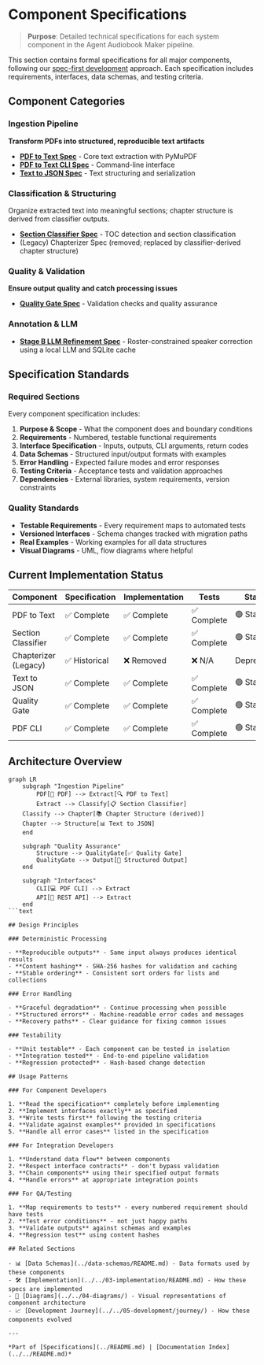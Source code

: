 # Component Specifications

> **Purpose**: Detailed technical specifications for each system component in the Agent Audiobook Maker pipeline.

This section contains formal specifications for all major components, following our [spec-first development](../../01-project-overview/KISS.md) approach. Each specification includes requirements, interfaces, data schemas, and testing criteria.

## Component Categories

### Ingestion Pipeline

**Transform PDFs into structured, reproducible text artifacts**

- **[PDF to Text Spec](PDF_TO_TEXT_SPEC.md)** - Core text extraction with PyMuPDF
- **[PDF to Text CLI Spec](PDF_TO_TEXT_CLI_SPEC.md)** - Command-line interface
- **[Text to JSON Spec](TXT_TO_JSON_SPEC.md)** - Text structuring and serialization

### Classification & Structuring

Organize extracted text into meaningful sections; chapter structure is derived from classifier outputs.

- **[Section Classifier Spec](SECTION_CLASSIFIER_SPEC.md)** - TOC detection and section classification
- (Legacy) Chapterizer Spec (removed; replaced by classifier-derived chapter structure)

### Quality & Validation

**Ensure output quality and catch processing issues**

- **[Quality Gate Spec](QUALITY_GATE_SPEC.md)** - Validation checks and quality assurance

### Annotation & LLM

- **[Stage B LLM Refinement Spec](STAGE_B_REFINEMENT_SPEC.md)** - Roster-constrained speaker correction using a local LLM and SQLite cache

## Specification Standards

### Required Sections

Every component specification includes:

1. **Purpose & Scope** - What the component does and boundary conditions
1. **Requirements** - Numbered, testable functional requirements
1. **Interface Specification** - Inputs, outputs, CLI arguments, return codes
1. **Data Schemas** - Structured input/output formats with examples
1. **Error Handling** - Expected failure modes and error responses
1. **Testing Criteria** - Acceptance tests and validation approaches
1. **Dependencies** - External libraries, system requirements, version constraints

### Quality Standards

- **Testable Requirements** - Every requirement maps to automated tests
- **Versioned Interfaces** - Schema changes tracked with migration paths
- **Real Examples** - Working examples for all data structures
- **Visual Diagrams** - UML, flow diagrams where helpful

## Current Implementation Status

| Component            | Specification | Implementation | Tests       | Status     |
| -------------------- | ------------- | -------------- | ----------- | ---------- |
| PDF to Text          | ✅ Complete   | ✅ Complete    | ✅ Complete | 🟢 Stable  |
| Section Classifier   | ✅ Complete   | ✅ Complete    | ✅ Complete | 🟢 Stable  |
| Chapterizer (Legacy) | ✅ Historical | ❌ Removed     | ❌ N/A      | Deprecated |
| Text to JSON         | ✅ Complete   | ✅ Complete    | ✅ Complete | 🟢 Stable  |
| Quality Gate         | ✅ Complete   | ✅ Complete    | ✅ Complete | 🟢 Stable  |
| PDF CLI              | ✅ Complete   | ✅ Complete    | ✅ Complete | 🟢 Stable  |

## Architecture Overview

````mermaid
graph LR
    subgraph "Ingestion Pipeline"
        PDF[📕 PDF] --> Extract[🔍 PDF to Text]
        Extract --> Classify[📋 Section Classifier]
    Classify --> Chapter[📚 Chapter Structure (derived)]
    Chapter --> Structure[📊 Text to JSON]
    end

    subgraph "Quality Assurance"
        Structure --> QualityGate[✅ Quality Gate]
        QualityGate --> Output[📁 Structured Output]
    end

    subgraph "Interfaces"
        CLI[💻 PDF CLI] --> Extract
        API[🔌 REST API] --> Extract
    end
```text

## Design Principles

### Deterministic Processing

- **Reproducible outputs** - Same input always produces identical results
- **Content hashing** - SHA-256 hashes for validation and caching
- **Stable ordering** - Consistent sort orders for lists and collections

### Error Handling

- **Graceful degradation** - Continue processing when possible
- **Structured errors** - Machine-readable error codes and messages  
- **Recovery paths** - Clear guidance for fixing common issues

### Testability

- **Unit testable** - Each component can be tested in isolation
- **Integration tested** - End-to-end pipeline validation
- **Regression protected** - Hash-based change detection

## Usage Patterns

### For Component Developers

1. **Read the specification** completely before implementing
2. **Implement interfaces exactly** as specified  
3. **Write tests first** following the testing criteria
4. **Validate against examples** provided in specifications
5. **Handle all error cases** listed in the specification

### For Integration Developers  

1. **Understand data flow** between components
2. **Respect interface contracts** - don't bypass validation
3. **Chain components** using their specified output formats
4. **Handle errors** at appropriate integration points

### For QA/Testing

1. **Map requirements to tests** - every numbered requirement should have tests
2. **Test error conditions** - not just happy paths
3. **Validate outputs** against schemas and examples
4. **Regression test** using content hashes

## Related Sections

- 📊 [Data Schemas](../data-schemas/README.md) - Data formats used by these components
- 🛠️ [Implementation](../../03-implementation/README.md) - How these specs are implemented
- 🎨 [Diagrams](../../04-diagrams/) - Visual representations of component architecture
- 📈 [Development Journey](../../05-development/journey/) - How these components evolved

---

*Part of [Specifications](../README.md) | [Documentation Index](../../README.md)*
````
